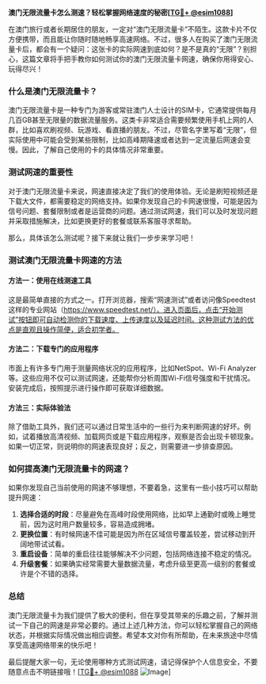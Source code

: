**澳门无限流量卡怎么测速？轻松掌握网络速度的秘密[[TG💪+ @esim1088](https://t.me/s/esim1088)]**

在澳门旅行或者长期居住的朋友，一定对“澳门无限流量卡”不陌生。这款卡片不仅方便携带，而且能让你随时随地畅享高速网络。不过，很多人在购买了澳门无限流量卡后，都会有一个疑问：这张卡的实际网速到底如何？是不是真的“无限”？别担心，这篇文章将手把手教你如何测试你的澳门无限流量卡网速，确保你用得安心、玩得尽兴！

### 什么是澳门无限流量卡？

澳门无限流量卡是一种专门为游客或常驻澳门人士设计的SIM卡，它通常提供每月几百GB甚至无限量的数据流量服务。这类卡非常适合需要频繁使用手机上网的人群，比如喜欢刷视频、玩游戏、看直播的朋友。不过，尽管名字里写着“无限”，但实际使用中可能会受到某些限制，比如高峰期降速或者达到一定流量后网速会变慢。因此，了解自己使用的卡的具体情况非常重要。

### 测试网速的重要性

对于澳门无限流量卡来说，网速直接决定了我们的使用体验。无论是刷短视频还是下载大文件，都需要稳定的网络支持。如果你发现自己的卡网速很慢，可能是因为信号问题、套餐限制或者是运营商的问题。通过测试网速，我们可以及时发现问题并采取措施解决，比如更换更好的套餐或联系客服寻求帮助。

那么，具体该怎么测试呢？接下来就让我们一步步来学习吧！

### 测试澳门无限流量卡网速的方法

#### 方法一：使用在线测速工具

这是最简单直接的方式之一。打开浏览器，搜索“网速测试”或者访问像Speedtest这样的专业网站（https://www.speedtest.net/）。进入页面后，点击“开始测试”按钮即可自动检测你的下载速度、上传速度以及延迟时间。这种测试方法的优点是直观且操作简便，适合初学者。

#### 方法二：下载专门的应用程序

市面上有许多专门用于测量网络状况的应用程序，比如NetSpot、Wi-Fi Analyzer等。这些应用不仅可以测试网速，还能帮你分析周围Wi-Fi信号强度和干扰情况。安装完成后，按照提示进行操作即可获取详细数据。

#### 方法三：实际体验法

除了借助工具外，我们还可以通过日常生活中的一些行为来判断网速的好坏。例如，试着播放高清视频、加载网页或是下载应用程序，观察是否会出现卡顿现象。如果一切正常，则说明你的网速表现良好；反之，则需要进一步排查原因。

### 如何提高澳门无限流量卡的网速？

如果你发现自己当前使用的网速不够理想，不要着急，这里有一些小技巧可以帮助提升网速：

1. **选择合适的时段**：尽量避免在高峰时段使用网络，比如早上通勤时或晚上睡觉前，因为这时用户数量较多，容易造成拥堵。
2. **更换位置**：有时候网速不佳可能是因为所在区域信号覆盖较差，尝试移动到开阔地带试试看。
3. **重启设备**：简单的重启往往能够解决不少问题，包括网络连接不稳定的情况。
4. **升级套餐**：如果确实经常需要大量数据流量，考虑升级至更高一级别的套餐或许是个不错的选择。

### 总结

澳门无限流量卡为我们提供了极大的便利，但在享受其带来的乐趣之前，了解并测试一下自己的网速是非常必要的。通过上述几种方法，你可以轻松掌握自己的网络状态，并根据实际情况做出相应调整。希望本文对你有所帮助，在未来旅途中尽情享受高速网络带来的快乐吧！

最后提醒大家一句，无论使用哪种方式测试网速，请记得保护个人信息安全，不要随意点击不明链接哦！[[TG💪+ @esim1088](https://t.me/s/esim1088) ![Image](https://i.postimg.cc/4NQfJmqS/Snipaste-2025-05-13-00-14-12.png)]